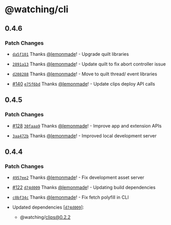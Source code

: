 # @watching/cli

## 0.4.6

### Patch Changes

- [`da5f101`](https://github.com/lemonmade/watch/commit/da5f1011b8d3c941e46d5c590874149d63ebcd37) Thanks [@lemonmade](https://github.com/lemonmade)! - Upgrade quilt libraries

* [`2891a13`](https://github.com/lemonmade/watch/commit/2891a13d259399245b33e204e3a92e21010458d5) Thanks [@lemonmade](https://github.com/lemonmade)! - Update quilt to fix abort controller issue

- [`d208288`](https://github.com/lemonmade/watch/commit/d208288602033e0f8a4f94146e980dadcce557e2) Thanks [@lemonmade](https://github.com/lemonmade)! - Move to quilt thread/ event libraries

* [#140](https://github.com/lemonmade/watch/pull/140) [`e75f6bd`](https://github.com/lemonmade/watch/commit/e75f6bd551ece3ff8b3bb579858b21f42fb22e11) Thanks [@lemonmade](https://github.com/lemonmade)! - Update clips deploy API calls

## 0.4.5

### Patch Changes

- [#128](https://github.com/lemonmade/watch/pull/128) [`30faaa9`](https://github.com/lemonmade/watch/commit/30faaa94ac9197b7db36a6abf0659cbaedeaeae4) Thanks [@lemonmade](https://github.com/lemonmade)! - Improve app and extension APIs

* [`3aa472b`](https://github.com/lemonmade/watch/commit/3aa472b5cf0218d2c147489acc1f6f0aa68b5f55) Thanks [@lemonmade](https://github.com/lemonmade)! - Improved local development server

## 0.4.4

### Patch Changes

- [`4957ee2`](https://github.com/lemonmade/watch/commit/4957ee2a021a515e99ce2062b49d2b155fecdffd) Thanks [@lemonmade](https://github.com/lemonmade)! - Fix development asset server

* [#122](https://github.com/lemonmade/watch/pull/122) [`d74d009`](https://github.com/lemonmade/watch/commit/d74d009bf4a44e3ebb11dc87d70c18d59f66f791) Thanks [@lemonmade](https://github.com/lemonmade)! - Updating build dependencies

- [`c0bf34c`](https://github.com/lemonmade/watch/commit/c0bf34c2e5ce4b01aa16f889c37828bc7c4cf849) Thanks [@lemonmade](https://github.com/lemonmade)! - Fix fetch polyfill in CLI

- Updated dependencies [[`d74d009`](https://github.com/lemonmade/watch/commit/d74d009bf4a44e3ebb11dc87d70c18d59f66f791)]:
  - @watching/clips@0.2.2
